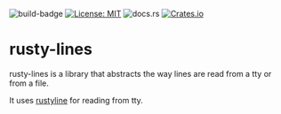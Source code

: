 ![build-badge](https://github.com/paulusminus/transipctl/actions/workflows/rust.yml/badge.svg)
[![License: MIT](https://img.shields.io/badge/License-MIT-yellow.svg)](https://opensource.org/licenses/MIT)
![docs.rs](https://img.shields.io/docsrs/transip-command)
[![Crates.io](https://img.shields.io/crates/v/rusty-lines)](https://crates.io/crates/rusty_lines)

# rusty-lines

 rusty-lines is a library that abstracts the way lines are read from a tty or from a file.

 It uses [rustyline](https://crates.io/crates/rustyline) for reading from tty.

